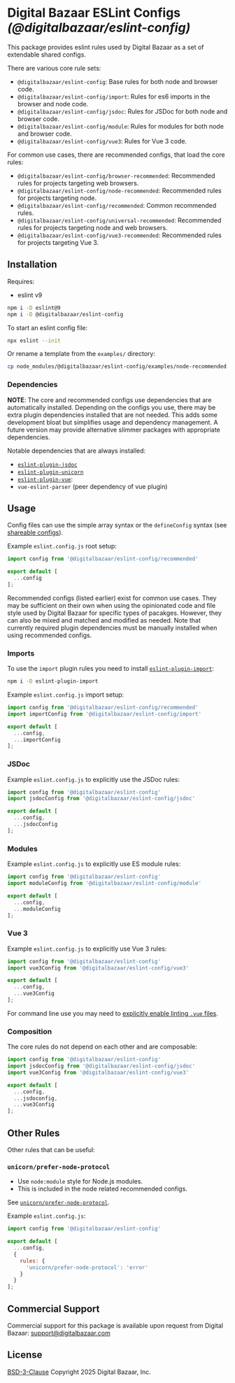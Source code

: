 # Digital Bazaar ESLint Configs _(@digitalbazaar/eslint-config)_

This package provides eslint rules used by Digital Bazaar as a set of
extendable shared configs.

There are various core rule sets:
- `@digitalbazaar/eslint-config`: Base rules for both node and browser code.
- `@digitalbazaar/eslint-config/import`: Rules for es6 imports in the browser
  and node code.
- `@digitalbazaar/eslint-config/jsdoc`: Rules for JSDoc for both node and
  browser code.
- `@digitalbazaar/eslint-config/module`: Rules for modules for both node and
  browser code.
- `@digitalbazaar/eslint-config/vue3`: Rules for Vue 3 code.

For common use cases, there are recommended configs, that load the core rules:
- `@digitalbazaar/eslint-config/browser-recommended`: Recommended rules for
  projects targeting web browsers.
- `@digitalbazaar/eslint-config/node-recommended`: Recommended rules for
  projects targeting node.
- `@digitalbazaar/eslint-config/recommended`: Common recommended rules.
- `@digitalbazaar/eslint-config/universal-recommended`: Recommended rules for
  projects targeting node and web browsers.
- `@digitalbazaar/eslint-config/vue3-recommended`: Recommended rules for
  projects targeting Vue 3.

## Installation

Requires:
- eslint v9

```sh
npm i -D eslint@9
npm i -D @digitalbazaar/eslint-config
```

To start an eslint config file:
```sh
npx eslint --init
```
Or rename a template from the `examples/` directory:
```sh
cp node_modules/@digitalbazaar/eslint-config/examples/node-recommended.js ./eslint.config.js
```

### Dependencies

**NOTE**: The core and recommended configs use dependencies that are
automatically installed. Depending on the configs you use, there may be extra
plugin dependencies installed that are not needed. This adds some development
bloat but simplifies usage and dependency management. A future version may
provide alternative slimmer packages with appropriate dependencies.

Notable dependencies that are always installed:
- [`eslint-plugin-jsdoc`](https://github.com/gajus/eslint-plugin-jsdoc)
- [`eslint-plugin-unicorn`](https://github.com/sindresorhus/eslint-plugin-unicorn)
- [`eslint-plugin-vue`](https://eslint.vuejs.org/):
- `vue-eslint-parser` (peer dependency of vue plugin)

## Usage

Config files can use the simple array syntax or the `defineConfig` syntax
(see [shareable configs](https://eslint.org/docs/developer-guide/shareable-configs)).

Example `eslint.config.js` root setup:
```js
import config from '@digitalbazaar/eslint-config/recommended'

export default [
  ...config
];
```

Recommended configs (listed earlier) exist for common use cases. They may be
sufficient on their own when using the opinionated code and file style used by
Digital Bazaar for specific types of pacakges. However, they can also be mixed
and matched and modified as needed. Note that currently required plugin
dependencies must be manually installed when using recommended configs.

### Imports

To use the `import` plugin rules you need to install
[`eslint-plugin-import`](https://github.com/import-js/eslint-plugin-import):

```sh
npm i -D eslint-plugin-import
```

Example `eslint.config.js` import setup:
```js
import config from '@digitalbazaar/eslint-config/recommended'
import importConfig from '@digitalbazaar/eslint-config/import'

export default [
  ...config,
  ...importConfig
];
```

### JSDoc

Example `eslint.config.js` to explicitly use the JSDoc rules:
```js
import config from '@digitalbazaar/eslint-config'
import jsdocConfig from '@digitalbazaar/eslint-config/jsdoc'

export default [
  ...config,
  ...jsdocConfig
];
```

### Modules

Example `eslint.config.js` to explicitly use ES module rules:
```js
import config from '@digitalbazaar/eslint-config'
import moduleConfig from '@digitalbazaar/eslint-config/module'

export default [
  ...config,
  ...moduleConfig
];
```

### Vue 3

Example `eslint.config.js` to explicitly use Vue 3 rules:
```js
import config from '@digitalbazaar/eslint-config'
import vue3Config from '@digitalbazaar/eslint-config/vue3'

export default [
  ...config,
  ...vue3Config
];
```

For command line use you may need to [explicitly enable linting `.vue`
files](https://eslint.vuejs.org/user-guide/#running-eslint-from-the-command-line).

### Composition

The core rules do not depend on each other and are composable:
```js
import config from '@digitalbazaar/eslint-config'
import jsdocConfig from '@digitalbazaar/eslint-config/jsdoc'
import vue3Config from '@digitalbazaar/eslint-config/vue3'

export default [
  ...config,
  ...jsdoconfig,
  ...vue3Config
];
```

## Other Rules

Other rules that can be useful:

### `unicorn/prefer-node-protocol`

- Use `node:module` style for Node.js modules.
- This is included in the node related recommended configs.

See [`unicorn/prefer-node-protocol`](https://github.com/sindresorhus/eslint-plugin-unicorn/blob/main/docs/rules/prefer-node-protocol.md).

Example `eslint.config.js`:
```js
import config from '@digitalbazaar/eslint-config'

export default [
  ...config,
  {
    rules: {
      'unicorn/prefer-node-protocol': 'error'
    }
  }
];
```

## Commercial Support

Commercial support for this package is available upon request from
Digital Bazaar: support@digitalbazaar.com

## License

[BSD-3-Clause](LICENSE) Copyright 2025 Digital Bazaar, Inc.
